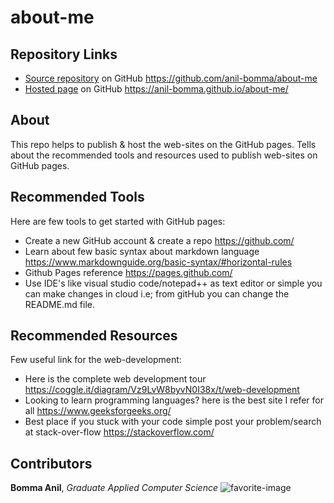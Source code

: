 # about-me

##  Repository Links

  * [Source repository](https://github.com/anil-bomma/about-me) on GitHub <https://github.com/anil-bomma/about-me>
  * [Hosted page](https://anil-bomma.github.io/about-me) on GitHub <https://anil-bomma.github.io/about-me/>
  
## About

This repo helps to publish & host the web-sites on the GitHub pages. Tells about the recommended tools and resources used to publish web-sites on GitHub pages.

## Recommended Tools

Here are few tools to get started with GitHub pages:

  * Create a new GitHub account & create a repo <https://github.com/>
  * Learn about few basic syntax about markdown language <https://www.markdownguide.org/basic-syntax/#horizontal-rules>
  * Github Pages reference <https://pages.github.com/>
  * Use IDE's like visual studio code/notepad++ as text editor or simple you can make changes in cloud i.e; from gitHub you can change the README.md file.

## Recommended Resources

Few useful link for the web-development:

  * Here is the complete web development tour <https://coggle.it/diagram/Vz9LvW8byvN0I38x/t/web-development>
  * Looking to learn programming languages? here is the best site I refer for all <https://www.geeksforgeeks.org/>
  * Best place if you stuck with your code simple post your problem/search at stack-over-flow <https://stackoverflow.com/> 

## Contributors

**Bomma Anil**, _Graduate Applied Computer Science_
![favorite-image](https://scontent-ort2-2.xx.fbcdn.net/v/t1.0-9/67137781_2464129446971990_1110139971026550784_n.jpg?_nc_cat=106&_nc_oc=AQncdNumtP2bL3UhQRp4AtPuP9G915b8WtfO02LfYSPGNvfwrOssuL57do0BLHz6NLs&_nc_ht=scontent-ort2-2.xx&oh=2d3dc7e25d08c8a6480c16132b940316&oe=5E118B08 "favorite-image")
